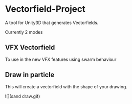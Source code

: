 # Vectorfield-Project

A tool for Unity3D that generates Vectorfields.

Currently 2 modes

## VFX Vectorfield

To use in the new VFX features using swarm behaviour

## Draw in particle

This will create a vectorfield with the shape of your drawing.

![](sand draw.gif)
